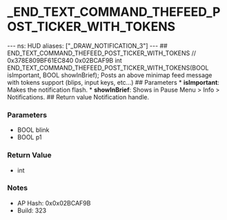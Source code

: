 # _END_TEXT_COMMAND_THEFEED_POST_TICKER_WITH_TOKENS

--- ns: HUD aliases: ["_DRAW_NOTIFICATION_3"] --- ## END_TEXT_COMMAND_THEFEED_POST_TICKER_WITH_TOKENS  // 0x378E809BF61EC840 0x02BCAF9B int END_TEXT_COMMAND_THEFEED_POST_TICKER_WITH_TOKENS(BOOL isImportant, BOOL showInBrief);  Posts an above minimap feed message with tokens support (blips, input keys, etc...)  ## Parameters * **isImportant**: Makes the notification flash. * **showInBrief**: Shows in Pause Menu > Info > Notifications.  ## Return value Notification handle.

### Parameters
* BOOL blink
* BOOL p1

### Return Value
* int

### Notes
* AP Hash: 0x0x02BCAF9B
* Build: 323

